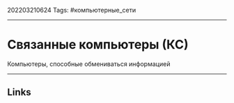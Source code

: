 202203210624
Tags: #компьютерные_сети

---

# Связанные компьютеры (КС)

Компьютеры, способные обмениваться информацией

---
## Links
